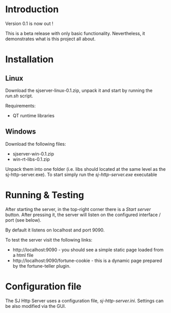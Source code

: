# Introduction #

Version 0.1 is now out !

This is a beta release with only basic functionality. Nevertheless, it demonstrates what is this project all about.


# Installation #

## Linux ##

Download the sjserver-linux-0.1.zip, unpack it and start by running the _run.sh_ script.

Requirements:
  * QT runtime libraries

## Windows ##
Download the following files:
  * sjserver-win-0.1.zip
  * win-rt-libs-0.1.zip

Unpack them into one folder (i.e. libs should located at the same level as the sj-http-server.exe). To start simply run the _sj-http-server.exe_ executable


# Running & Testing #

After starting the server, in the top-right corner there is a _Start server_ button. After pressing it, the server will listen on the configured interface / port (see below).

By default it listens on localhost and port 9090.

To test the server visit the following links:
  * http://localhost:9090 - you should see a simple static page loaded from a html file
  * http://localhost:9090/fortune-cookie - this is a dynamic page prepared by the fortune-teller plugin.

# Configuration file #

The SJ Http Server uses a configuration file, _sj-http-server.ini_. Settings can be also modified via the GUI.